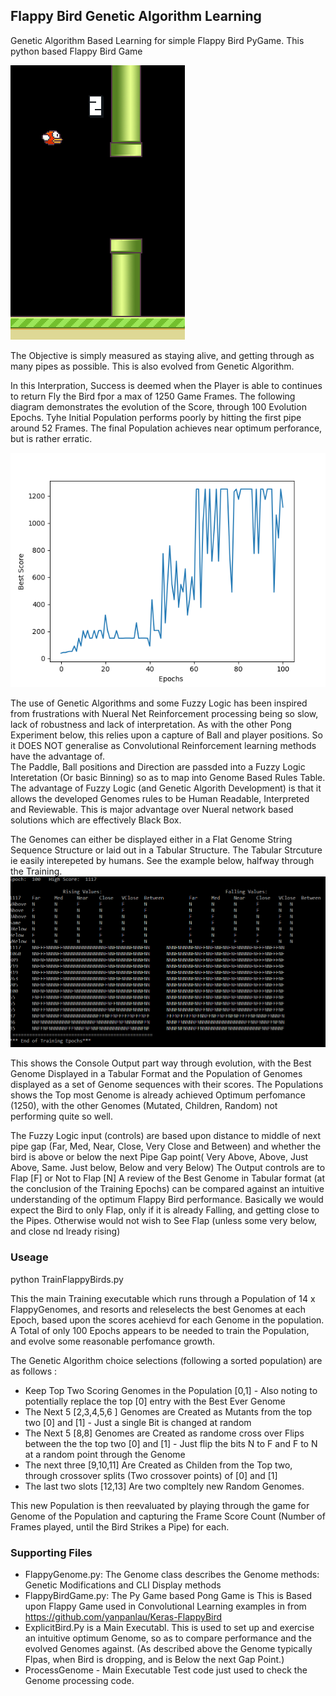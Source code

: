 ## Flappy Bird  Genetic Algorithm Learning ##
Genetic Algorithm Based Learning for simple Flappy Bird PyGame.  This python based Flappy Bird  Game

![alt text](https://github.com/JulesVerny/GeneticPong/blob/master/FlappyBird/GamePic.PNG "Game Play")

The Objective is simply measured as staying alive, and getting through as many pipes as possible. This is also evolved from Genetic Algorithm.  
 
In this Interpration, Success is deemed when the Player is able to continues to return Fly the Bird fpor a max of 1250 Game Frames.
The following diagram demonstrates the evolution of the Score, through 100 Evolution Epochs. Tyhe Initial Population performs poorly by hitting the first pipe around 52 Frames.  The final Population achieves near optimum perforance, but is rather erratic.

![alt text](https://github.com/JulesVerny/GeneticPong/blob/master/FlappyBird/EvolvedScore100.png "Score growth")

The use of Genetic Algorithms and some Fuzzy Logic has been inspired from frustrations with Nueral Net Reinforcement processing being so slow, lack of robustness and lack of interpretation.  As with the other Pong Experiment below, this relies upon a capture of Ball and player positions. So it DOES NOT generalise as Convolutional Reinforcement learning methods have the advantage of.  
The Paddle, Ball positions and Direction are passded into a Fuzzy Logic Interetation (Or basic Binning) so as to map into Genome Based Rules Table. The advantage of Fuzzy Logic (and Genetic Algorith Development) is that it allows the developed Genomes rules to be Human Readable, Interpreted and Reviewable. This is  major advantage over Nueral network based solutions which are effectively Black Box. 

The Genomes can either be displayed either in a Flat Genome String Sequence Structure or laid out in a Tabular Structure.  The Tabular Strcuture ie easily interepeted by humans.  See the example below, halfway through the Training. 
![alt text](https://github.com/JulesVerny/GeneticPong/blob/master/FlappyBird/FinalGenome100.PNG "CLI Output")

This shows the Console Output part way through evolution, with the Best Genome Displayed in a Tabular Format and the Population of Genomes displayed as a set of Genome sequences with their scores. The Populations shows the Top most Genome is already achieved Optimum perfomance (1250), with the other Genomes (Mutated, Children, Random) not performing quite so well.

The Fuzzy Logic input (controls) are based upon distance to middle of next pipe gap (Far, Med, Near, Close, Very Close and Between)  and whether the bird is above or below the next Pipe Gap point( Very Above, Above, Just Above, Same. Just below, Below and very Below)
The Output controls are to Flap [F] or Not to Flap [N] 
A review of the Best Genome in Tabular format (at the conclusion of the Training Epochs) can be compared against an intuitive understanding of the optimum Flappy Bird performance.  Basically we would expect the Bird to only Flap, only if it is already Falling, and getting close to the Pipes.  Otherwise would not wish to See Flap (unless some very below, and close nd lready rising) 


### Useage ###
python TrainFlappyBirds.py

This the main Training executable which  runs through a Population of 14 x FlappyGenomes, and resorts and releselects the best Genomes at each Epoch, based upon the scores acehievd for each Genome in the population.  A Total of only 100 Epochs appears to be needed to train the Population, and evolve some reasonable perfomance growth.

The Genetic Algorithm choice selections (following a sorted population) are as follows :
- Keep Top Two Scoring Genomes in the Population [0,1]   - Also noting to potentially replace the top [0] entry with the Best Ever Genome    
- The Next 5 [2,3,4,5,6 ] Genomes are Created as Mutants from the top two [0] and [1] - Just a single Bit is changed at random
- The Next 5 [8,8] Genomes are Created as randome cross over Flips between the  the top two [0] and [1] - Just flip the bits N to F and F to N at a random point through the Genome
- The next three [9,10,11] Are Created as Childen from the Top two, through crossover splits (Two crossover points) of [0] and [1] 
- The last two slots [12,13] Are two compltely new Random Genomes.

This new Population is then reevaluated by playing through the game for Genome of the Population and capturing the Frame Score Count (Number of Frames played, until the Bird Strikes a Pipe) for each.  

### Supporting Files ###
- FlappyGenome.py: The Genome class describes the Genome methods:  Genetic Modifications and CLI Display methods  
- FlappyBirdGame.py:  The Py Game based Pong Game is This is Based upon Flappy Game used in Convolutional Learning examples in from 
https://github.com/yanpanlau/Keras-FlappyBird
- ExplicitBird.Py is a Main Executabl.  This is used to set up and exercise an intuitive optimum Genome, so as to compare performance and the evolved  Genomes against. (As described above the Genome typically Flpas, when Bird is dropping, and is Below the next Gap Point.) 
- ProcessGenome - Main Executable Test code just used to check the Genome processing code.  





